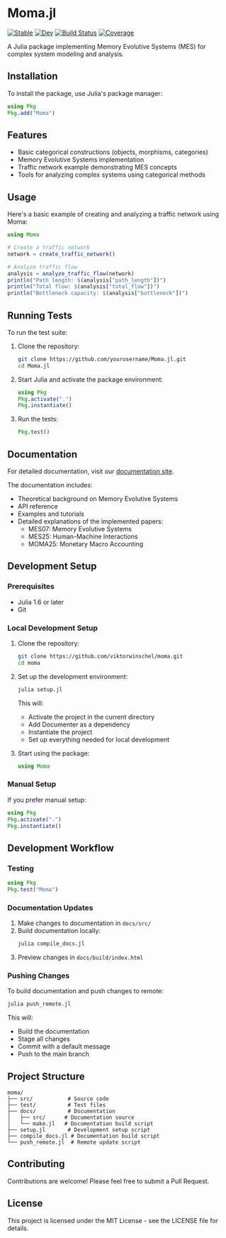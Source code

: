 # Moma.jl

[![Stable](https://img.shields.io/badge/docs-stable-blue.svg)](https://viktorwinschel.github.io/moma/stable)
[![Dev](https://img.shields.io/badge/docs-dev-blue.svg)](https://viktorwinschel.github.io/moma/dev)
[![Build Status](https://github.com/viktorwinschel/moma/workflows/CI/badge.svg)](https://github.com/viktorwinschel/moma/actions)
[![Coverage](https://codecov.io/gh/viktorwinschel/moma/branch/main/graph/badge.svg)](https://codecov.io/gh/viktorwinschel/moma)

A Julia package implementing Memory Evolutive Systems (MES) for complex system modeling and analysis.

## Installation

To install the package, use Julia's package manager:

```julia
using Pkg
Pkg.add("Moma")
```

## Features

- Basic categorical constructions (objects, morphisms, categories)
- Memory Evolutive Systems implementation
- Traffic network example demonstrating MES concepts
- Tools for analyzing complex systems using categorical methods

## Usage

Here's a basic example of creating and analyzing a traffic network using Moma:

```julia
using Moma

# Create a traffic network
network = create_traffic_network()

# Analyze traffic flow
analysis = analyze_traffic_flow(network)
println("Path length: $(analysis["path_length"])")
println("Total flow: $(analysis["total_flow"])")
println("Bottleneck capacity: $(analysis["bottleneck"])")
```

## Running Tests

To run the test suite:

1. Clone the repository:
   ```bash
   git clone https://github.com/yourusername/Moma.jl.git
   cd Moma.jl
   ```

2. Start Julia and activate the package environment:
   ```julia
   using Pkg
   Pkg.activate(".")
   Pkg.instantiate()
   ```

3. Run the tests:
   ```julia
   Pkg.test()
   ```

## Documentation

For detailed documentation, visit our [documentation site](https://yourusername.github.io/Moma.jl/dev/).

The documentation includes:
- Theoretical background on Memory Evolutive Systems
- API reference
- Examples and tutorials
- Detailed explanations of the implemented papers:
  - MES07: Memory Evolutive Systems
  - MES25: Human-Machine Interactions
  - MOMA25: Monetary Macro Accounting

## Development Setup

### Prerequisites
- Julia 1.6 or later
- Git

### Local Development Setup
1. Clone the repository:
   ```bash
   git clone https://github.com/viktorwinschel/moma.git
   cd moma
   ```

2. Set up the development environment:
   ```bash
   julia setup.jl
   ```
   This will:
   - Activate the project in the current directory
   - Add Documenter as a dependency
   - Instantiate the project
   - Set up everything needed for local development

3. Start using the package:
   ```julia
   using Moma
   ```

### Manual Setup
If you prefer manual setup:
```julia
using Pkg
Pkg.activate(".")
Pkg.instantiate()
```

## Development Workflow

### Testing
```julia
using Pkg
Pkg.test("Moma")
```

### Documentation Updates
1. Make changes to documentation in `docs/src/`
2. Build documentation locally:
   ```bash
   julia compile_docs.jl
   ```
3. Preview changes in `docs/build/index.html`

### Pushing Changes
To build documentation and push changes to remote:
```bash
julia push_remote.jl
```
This will:
- Build the documentation
- Stage all changes
- Commit with a default message
- Push to the main branch

## Project Structure
```
moma/
├── src/           # Source code
├── test/          # Test files
├── docs/          # Documentation
│   ├── src/      # Documentation source
│   └── make.jl   # Documentation build script
├── setup.jl       # Development setup script
├── compile_docs.jl # Documentation build script
└── push_remote.jl  # Remote update script
```

## Contributing

Contributions are welcome! Please feel free to submit a Pull Request.

## License

This project is licensed under the MIT License - see the LICENSE file for details.